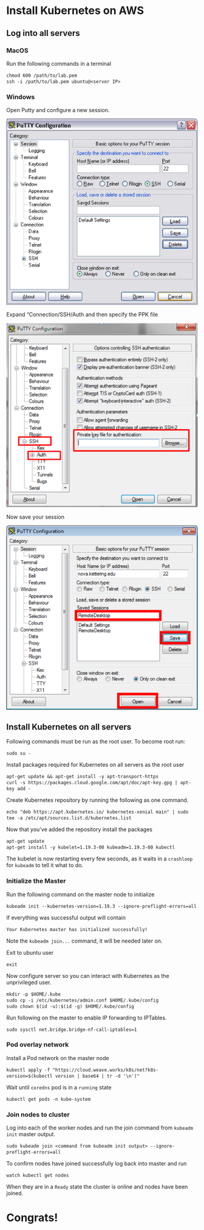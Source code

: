 # Install Kubernetes on AWS
## Log into all servers 
### MacOS 
Run the following commands in a terminal 
```
chmod 600 /path/to/lab.pem
ssh -i /path/to/lab.pem ubuntu@<server IP>
```

### Windows 
Open Putty and configure a new session. 
  
![](index/C4EC1E64-175D-4C84-8C49-D938337FA35A.png)


Expand “Connection/SSH/Auth and then specify the PPK file 

![](index/6FFB137C-1AD8-48A1-97E6-F5F6DA4BC55B.png)

 Now save your session 

![](index/FD3BA694-FD69-4C86-8EAF-4D5FC813EABA.png)


## Install Kubernetes on all servers

Following commands must be run as the root user. To become root run: 
```
sudo su - 
```

Install packages required for Kubernetes on all servers as the root user
```
apt-get update && apt-get install -y apt-transport-https
curl -s https://packages.cloud.google.com/apt/doc/apt-key.gpg | apt-key add -
```

Create Kubernetes repository by running the following as one command.
```
echo "deb https://apt.kubernetes.io/ kubernetes-xenial main" | sudo tee -a /etc/apt/sources.list.d/kubernetes.list
```

Now that you've added the repository install the packages
```
apt-get update
apt-get install -y kubelet=1.19.3-00 kubeadm=1.19.3-00 kubectl
```

The kubelet is now restarting every few seconds, as it waits in a `crashloop` for `kubeadm` to tell it what to do.

### Initialize the Master 
Run the following command on the master node to initialize 
```
kubeadm init --kubernetes-version=1.19.3 --ignore-preflight-errors=all
```

If everything was successful output will contain 
````
Your Kubernetes master has initialized successfully!
````

Note the `kubeadm join...` command, it will be needed later on.

Exit to ubuntu user 
```
exit
```

Now configure server so you can interact with Kubernetes as the unprivileged user. 
```
mkdir -p $HOME/.kube
sudo cp -i /etc/kubernetes/admin.conf $HOME/.kube/config
sudo chown $(id -u):$(id -g) $HOME/.kube/config
```

Run following on the master to enable IP forwarding to IPTables.
```
sudo sysctl net.bridge.bridge-nf-call-iptables=1
```

### Pod overlay network
Install a Pod network on the master node
```
kubectl apply -f "https://cloud.weave.works/k8s/net?k8s-version=$(kubectl version | base64 | tr -d '\n')"
```

Wait until `coredns` pod is in a `running` state
```
kubectl get pods -n kube-system
```

### Join nodes to cluster 
Log into each of the worker nodes and run the join command from `kubeadm init` master output. 
```
sudo kubeadm join <command from kubeadm init output> --ignore-preflight-errors=all
```

To confirm nodes have joined successfully log back into master and run 
```
watch kubectl get nodes 
````

When they are in a `Ready` state the cluster is online and nodes have been joined. 

# Congrats! 